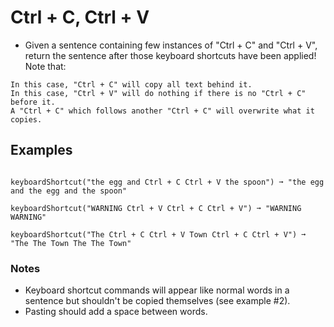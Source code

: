 # Ctrl + C, Ctrl + V

- Given a sentence containing few instances of "Ctrl + C" and "Ctrl + V", return the sentence after those keyboard shortcuts have been applied! Note that:

```
In this case, "Ctrl + C" will copy all text behind it.
In this case, "Ctrl + V" will do nothing if there is no "Ctrl + C" before it.
A "Ctrl + C" which follows another "Ctrl + C" will overwrite what it copies.
```

## Examples
```

keyboardShortcut("the egg and Ctrl + C Ctrl + V the spoon") ➞ "the egg and the egg and the spoon"

keyboardShortcut("WARNING Ctrl + V Ctrl + C Ctrl + V") ➞ "WARNING WARNING"

keyboardShortcut("The Ctrl + C Ctrl + V Town Ctrl + C Ctrl + V") ➞ "The The Town The The Town"

```

### Notes
- Keyboard shortcut commands will appear like normal words in a sentence but shouldn't be copied themselves (see example #2).
- Pasting should add a space between words.
